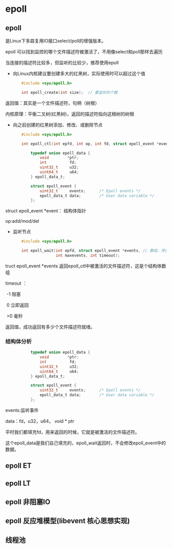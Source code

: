 # epoll



## epoll

是Linux下多路复用IO接口select/poll的增强版本。



epoll 可以找到监控的哪个文件描述符被激活了，不用像select和poll那样去遍历



当连接的描述符比较多，但监听的比较少，推荐使用epoll



- 向Linux内核建议要创建多大的红黑树，实际使用时可以超过这个值

```c
       #include <sys/epoll.h>

       int epoll_create(int size);	// 要监听的个数
```

返回值：其实是一个文件描述符，句柄（树根）



内核原理：平衡二叉树(红黑树)，返回的描述符指向这根树的树根



- 向之前创建的红黑树添加、修改、或删除节点

```c
       #include <sys/epoll.h>

       int epoll_ctl(int epfd, int op, int fd, struct epoll_event *event);

           typedef union epoll_data {
               void        *ptr;
               int          fd;
               uint32_t     u32;
               uint64_t     u64;
           } epoll_data_t;

           struct epoll_event {
               uint32_t     events;      /* Epoll events */
               epoll_data_t data;        /* User data variable */
           };
```

struct epoll_event *event： 结构体指针



op:add/mod/del



- 监听节点

```c
       #include <sys/epoll.h>

       int epoll_wait(int epfd, struct epoll_event *events, // 数组，传出参数
                      int maxevents, int timeout);
```

truct epoll_event *events 返回epoll_ctl中被激活的文件描述符，这是个结构体数组



timeout ：

​				-1 阻塞

​				0 立即返回

​				>0 毫秒

返回值，成功返回有多少个文件描述符就绪。



### 结构体分析

```c
           typedef union epoll_data {
               void        *ptr;
               int          fd;
               uint32_t     u32;
               uint64_t     u64;
           } epoll_data_t;

           struct epoll_event {
               uint32_t     events;      /* Epoll events */
               epoll_data_t data;        /* User data variable */
           };
```



events:监听事件

data：fd，u32，u64， void * ptr



平时我们都填充fd，用来返回的时候，它就是被激活的文件描述符。

这个epoll_data是我们自己填充的，epoll_wait返回时，不会修改epoll_event中的数据。



## epoll ET



## epoll LT





## epoll 非阻塞IO





## epoll 反应堆模型(libevent 核心思想实现)



## 线程池



